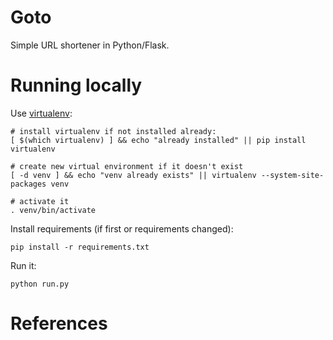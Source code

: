 Goto
====

Simple URL shortener in Python/Flask.

Running locally
===============

Use [virtualenv][1]:

    # install virtualenv if not installed already:
    [ $(which virtualenv) ] && echo "already installed" || pip install virtualenv

    # create new virtual environment if it doesn't exist
    [ -d venv ] && echo "venv already exists" || virtualenv --system-site-packages venv

    # activate it
    . venv/bin/activate

Install requirements (if first or requirements changed):

    pip install -r requirements.txt

Run it:

    python run.py

References
==========

[1]: http://flask.pocoo.org/docs/0.10/installation/#virtualenv
